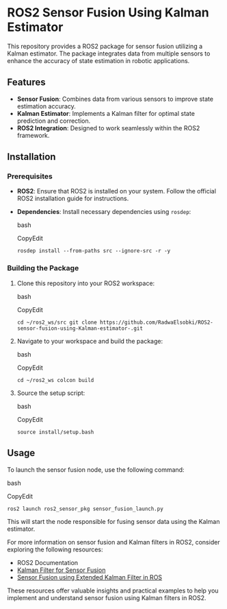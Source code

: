 # ROS2 Sensor Fusion Using Kalman Estimator

This repository provides a ROS2 package for sensor fusion utilizing a Kalman estimator. The package integrates data from multiple sensors to enhance the accuracy of state estimation in robotic applications.

## Features

- **Sensor Fusion**: Combines data from various sensors to improve state estimation accuracy.
- **Kalman Estimator**: Implements a Kalman filter for optimal state prediction and correction.
- **ROS2 Integration**: Designed to work seamlessly within the ROS2 framework.

## Installation

### Prerequisites

- **ROS2**: Ensure that ROS2 is installed on your system. Follow the official ROS2 installation guide for instructions.
    
- **Dependencies**: Install necessary dependencies using `rosdep`:
    
    bash
    
    CopyEdit
    
    `rosdep install --from-paths src --ignore-src -r -y`
    

### Building the Package

1. Clone this repository into your ROS2 workspace:
    
    bash
    
    CopyEdit
    
    `cd ~/ros2_ws/src git clone https://github.com/RadwaElsobki/ROS2-sensor-fusion-using-Kalman-estimator-.git`
    
2. Navigate to your workspace and build the package:
    
    bash
    
    CopyEdit
    
    `cd ~/ros2_ws colcon build`
    
3. Source the setup script:
    
    bash
    
    CopyEdit
    
    `source install/setup.bash`
    

## Usage

To launch the sensor fusion node, use the following command:

bash

CopyEdit

`ros2 launch ros2_sensor_pkg sensor_fusion_launch.py`

This will start the node responsible for fusing sensor data using the Kalman estimator.



For more information on sensor fusion and Kalman filters in ROS2, consider exploring the following resources:

- ROS2 Documentation
- [Kalman Filter for Sensor Fusion](https://github.com/sharathsrini/Kalman-Filter-for-Sensor-Fusion)
- [Sensor Fusion using Extended Kalman Filter in ROS](https://github.com/Apatil10/SensorFusion-EKF)

These resources offer valuable insights and practical examples to help you implement and understand sensor fusion using Kalman filters in ROS2.
